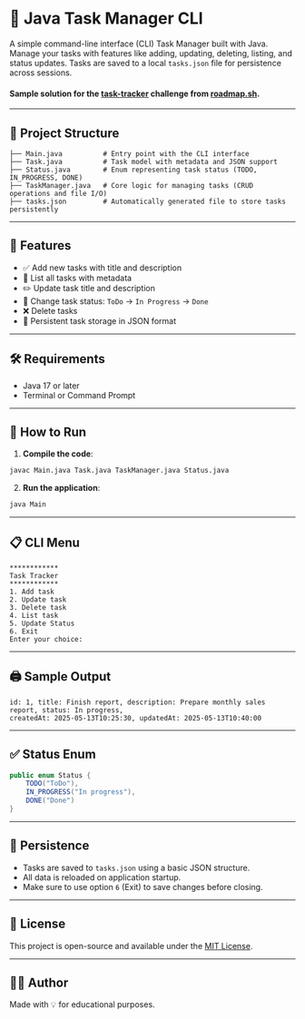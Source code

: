 # 📝 Java Task Manager CLI

A simple command-line interface (CLI) Task Manager built with Java. Manage your tasks with features like adding, updating, deleting, listing, and status updates. Tasks are saved to a local `tasks.json` file for persistence across sessions.

#### Sample solution for the [task-tracker](https://roadmap.sh/projects/task-tracker) challenge from [roadmap.sh](https://roadmap.sh/).

---

## 📂 Project Structure

```
├── Main.java          # Entry point with the CLI interface
├── Task.java          # Task model with metadata and JSON support
├── Status.java        # Enum representing task status (TODO, IN_PROGRESS, DONE)
├── TaskManager.java   # Core logic for managing tasks (CRUD operations and file I/O)
├── tasks.json         # Automatically generated file to store tasks persistently
```

---

## 🚀 Features

- ✅ Add new tasks with title and description
- 📃 List all tasks with metadata
- ✏️ Update task title and description
- 🔁 Change task status: `ToDo` → `In Progress` → `Done`
- ❌ Delete tasks
- 💾 Persistent task storage in JSON format

---

## 🛠️ Requirements

- Java 17 or later
- Terminal or Command Prompt

---

## 🧪 How to Run

1. **Compile the code**:

```bash
javac Main.java Task.java TaskManager.java Status.java
```

2. **Run the application**:

```bash
java Main
```

---

## 📋 CLI Menu

```
************
Task Tracker
************
1. Add task
2. Update task
3. Delete task
4. List task
5. Update Status
6. Exit
Enter your choice:
```

---

## 🖨️ Sample Output

```
id: 1, title: Finish report, description: Prepare monthly sales report, status: In progress,
createdAt: 2025-05-13T10:25:30, updatedAt: 2025-05-13T10:40:00
```

---

## ✅ Status Enum

```java
public enum Status {
    TODO("ToDo"),
    IN_PROGRESS("In progress"),
    DONE("Done")
}
```

---

## 💾 Persistence

- Tasks are saved to `tasks.json` using a basic JSON structure.
- All data is reloaded on application startup.
- Make sure to use option `6` (Exit) to save changes before closing.

---

## 📃 License

This project is open-source and available under the [MIT License](LICENSE).

---

## 🙋‍♂️ Author

Made with 💡 for educational purposes.
